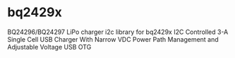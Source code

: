 # bq2429x
BQ24296/BQ24297 LiPo charger i2c library for bq2429x I2C Controlled 3-A Single Cell USB Charger With Narrow VDC
Power Path Management and Adjustable Voltage USB OTG
